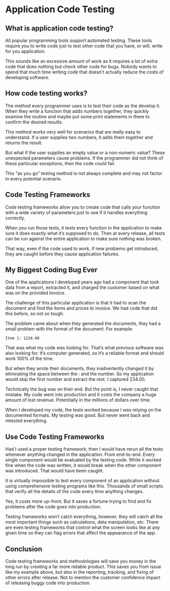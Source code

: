 # Application Code Testing

## What is application code testing?
All popular programming tools support automated testing.  These tools require you to write code just to test other code that you have, or will, write for you application.

This sounds like an excessive amount of work as it requires a lot of extra code that does nothing but check other code for bugs.  Nobody wants to spend that much time writing code that doesn’t actually reduce the costs of developing software.

## How code testing works?
The method every programmer uses is to test their code as the develop it.  When they write a function that adds numbers together, they quickly examine the routine and maybe put some print statements in there to confirm the desired results.

This method works very well for scenarios that are really easy to understand. If a user supplies two numbers, it adds them together and returns the result.  

But what if the user supplies an empty value or a non-numeric value?  These unexpected parameters cause problems.  If the programmer did not think of these particular exceptions, then the code could fail.

This “as you go” testing method is not always complete and may not factor in every potential scenario.

## Code Testing Frameworks
Code testing frameworks allow you to create code that calls your function with a wide variety of parameters just to see if it handles everything correctly.

When you run those tests, it tests every function in the application to make sure it does exactly what it’s supposed to do.  Then at every release, all tests can be run against the entire application to make sure nothing was broken.  

That way, even if the code used to work, if new problems get introduced, they are caught before they cause application failures.

## My Biggest Coding Bug Ever
One of the applications I developed years ago had a component that took data from a report, extracted it, and charged the customer based on what was on the provided invoice.

The challenge of this particular application is that it had to scan the document and find the items and prices to invoice.  We had code that did this before, so not so tough.

The problem came about when they generated the documents, they had a small problem with the format of the document.  For example:
```
Item 1: 1234.00
```
That was what my code was looking for.  That’s what previous software was also looking for.  It’s computer generated, so it’s a reliable format and should work 100% of the time.

But when they wrote their documents, they inadvertently changed it by eliminating the space between the : and the number.  So my application would skip the first number and extract the rest.  I captured 234.00.

Technically the bug was on their end.  But the point is, I never caught that mistake.  My code went into production and it costs the company a huge amount of lost revenue.  Potentially in the millions of dollars over time.

When I developed my code, the tests worked because I was relying on the documented formats.  My testing was good.  But never went back and retested everything.

## Use Code Testing Frameworks
Had I used a proper testing framework, then I would have rerun all the tests whenever anything changed in the application.  From end-to-end. Every single component would be evaluated by the testing code.  While it worked fine when the code was written, it would break when the other component was introduced.  That would have been caught.

It is virtually impossible to test every component of an application without using comprehensive testing programs like this.  Thousands of small scripts that verify all the details of the code every time anything changes.

Yes, it costs more up-front.  But it saves a fortune trying to find and fix problems after the code goes into production.

Testing frameworks won’t catch everything, however, they will catch all the most important things such as calculations, data manipulation, etc.  There are even testing frameworks that control what the screen looks like at any given time so they can flag errors that affect the appearance of the app.

## Conclusion
Code testing frameworks and methodologies will save you money in the long run by creating a far more reliable product.  This saves you from issue like my example above, but also in the reporting, tracking, and fixing of other errors after release.  Not to mention the customer confidence impact of releasing buggy code into production.

